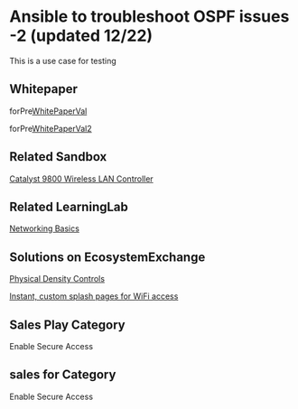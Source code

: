 Ansible to troubleshoot OSPF issues -2 (updated 12/22)
=====================================
This is a use case for testing
 
 
 ## Whitepaper
forPre[WhitePaperVal](http://www.whitePaper.com/)

forPre[WhitePaperVal2](https://developer.cisco.com/certification22/)

## Related Sandbox
[Catalyst 9800 Wireless LAN Controller](https://devnetsandbox.cisco.com/22RM/Diagram/Index/9900a725-c584-42ae-8d51-3ac87533c5c5?diagramType=Topology)

## Related LearningLab
[Networking Basics](https://developer.cisco.com/learning/modules/networking-basics22/)

## Solutions on EcosystemExchange
[Physical Density Controls](https://testing-developer.cisco.com/ecosystem/meraki/apps/5ed8fa69a0774c0a8cf97e9b22/)

[Instant, custom splash pages for WiFi access](https://testing-developer.cisco.com/ecosystem/meraki/apps/5a6d16371df81231b1403a81/)


## Sales Play Category
Enable Secure Access

## sales for Category
Enable Secure Access
